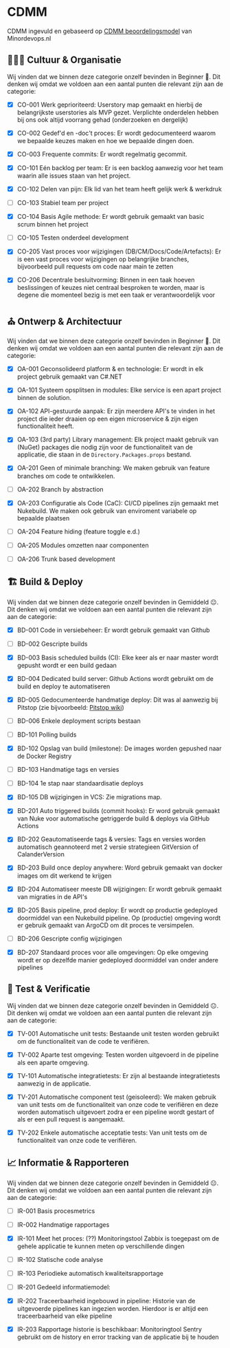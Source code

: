 # CDMM

CDMM ingevuld en gebaseerd op [CDMM beoordelingsmodel](https://minordevops.nl/beoordelingsmodel-groep.html) van Minordevops.nl

## 🧑‍🤝‍🧑 Cultuur & Organisatie

Wij vinden dat we binnen deze categorie onzelf bevinden in Beginner 🥱. Dit denken wij omdat we voldoen aan een aantal punten die relevant zijn aan de categorie:

- [x] CO-001 Werk geprioriteerd: Userstory map gemaakt en hierbij de belangrijkste userstories als MVP gezet. Verplichte onderdelen hebben bij ons ook altijd voorrang gehad (onderzoeken en dergelijk)
- [x] CO-002 Gedef'd en -doc't proces: Er wordt gedocumenteerd waarom we bepaalde keuzes maken en hoe we bepaalde dingen doen.
- [x] CO-003 Frequente commits: Er wordt regelmatig gecommit.

- [x] CO-101 Eén backlog per team: Er is een backlog aanwezig voor het team waarin alle issues staan van het project.
- [x] CO-102 Delen van pijn: Elk lid van het team heeft gelijk werk & werkdruk
- [ ] CO-103 Stabiel team per project
- [x] CO-104 Basis Agile methode: Er wordt gebruik gemaakt van basic scrum binnen het project
- [ ] CO-105 Testen onderdeel development

- [x] CO-205 Vast proces voor wijzigingen (DB/CM/Docs/Code/Artefacts): Er is een vast proces voor wijzigingen op belangrijke branches, bijvoorbeeld pull requests om code naar main te zetten
- [x] CO-206 Decentrale besluitvorming: Binnen in een taak hoeven beslissingen of keuzes niet centraal besproken te worden, maar is degene die momenteel bezig is met een taak er verantwoordelijk voor

## ⛪ Ontwerp & Architectuur

Wij vinden dat we binnen deze categorie onzelf bevinden in Beginner 🥱. Dit denken wij omdat we voldoen aan een aantal punten die relevant zijn aan de categorie:

- [x] OA-001 Geconsolideerd platform & en technologie: Er wordt in elk project gebruik gemaakt van C#.NET

- [x] OA-101 Systeem opsplitsen in modules: Elke service is een apart project binnen de solution.
- [x] OA-102 API-gestuurde aanpak: Er zijn meerdere API's te vinden in het project die ieder draaien op een eigen microservice & zijn eigen functionaliteit heeft.
- [x] OA-103 (3rd party) Library management: Elk project maakt gebruik van (NuGet) packages die nodig zijn voor de functionaliteit van de applicatie, die staan in de `Directory.Packages.props` bestand.

- [x] OA-201 Geen of minimale branching: We maken gebruik van feature branches om code te ontwikkelen.
- [ ] OA-202 Branch by abstraction
- [x] OA-203 Configuratie als Code (CaC): CI/CD pipelines zijn gemaakt met Nukebuild. We maken ook gebruik van enviroment variabele op bepaalde plaatsen
- [ ] OA-204 Feature hiding (feature toggle e.d.)
- [ ] OA-205 Modules omzetten naar componenten
- [ ] OA-206 Trunk based development

## 🏗️ Build & Deploy

Wij vinden dat we binnen deze categorie onzelf bevinden in Gemiddeld 😐. Dit denken wij omdat we voldoen aan een aantal punten die relevant zijn aan de categorie:

- [x] BD-001 Code in versiebeheer: Er wordt gebruik gemaakt van Github
- [ ] BD-002 Gescripte builds
- [x] BD-003 Basis scheduled builds (CI): Elke keer als er naar master wordt gepusht wordt er een build gedaan
- [x] BD-004 Dedicated build server: Github Actions wordt gebruikt om de build en deploy te automatiseren
- [x] BD-005 Gedocumenteerde handmatige deploy: Dit was al aanwezig bij Pitstop (zie bijvoorbeeld: [Pitstop wiki](https://github.com/EdwinVW/pitstop/wiki/Run%20the%20application%20with%20Docker%20Compose))
- [ ] BD-006 Enkele deployment scripts bestaan

- [ ] BD-101 Polling builds
- [x] BD-102 Opslag van build (milestone): De images worden gepushed naar de Docker Registry
- [ ] BD-103 Handmatige tags en versies
- [ ] BD-104 1e stap naar standaardisatie deploys
- [x] BD-105 DB wijzigingen in VCS: Zie migrations map.

- [x] BD-201 Auto triggered builds (commit hooks): Er word gebruik gemaakt van Nuke voor automatische getriggerde build & deploys via GitHub Actions
- [x] BD-202 Geautomatiseerde tags & versies: Tags en versies worden automatisch geannoteerd met 2 versie strategieen GitVersion of CalanderVersion
- [x] BD-203 Build once deploy anywhere: Word gebruik gemaakt van docker images om dit werkend te krijgen
- [x] BD-204 Automatiseer meeste DB wijzigingen: Er wordt gebruik gemaakt van migraties in de API's
- [x] BD-205 Basis pipeline, prod deploy: Er wordt op productie gedeployed doormiddel van een Nukebuild pipeline. Op (productie) omgeving wordt er gebruik gemaakt van ArgoCD om dit proces te versimpelen.
- [ ] BD-206 Gescripte config wijzigingen
- [x] BD-207 Standaard proces voor alle omgevingen: Op elke omgeving wordt er op dezelfde manier gedeployed doormiddel van onder andere pipelines

## 🧪 Test & Verificatie

Wij vinden dat we binnen deze categorie onzelf bevinden in Gemiddeld 😐. Dit denken wij omdat we voldoen aan een aantal punten die relevant zijn aan de categorie:

- [x] TV-001 Automatische unit tests: Bestaande unit testen worden gebruikt om de functionaliteit van de code te verifiëren.
- [x] TV-002 Aparte test omgeving: Testen worden uitgevoerd in de pipeline als een aparte omgeving.

- [x] TV-101 Automatische integratietests: Er zijn al bestaande integratietests aanwezig in de applicatie.

- [x] TV-201 Automatische component test (geisoleerd): We maken gebruik van unit tests om de functionaliteit van onze code te verifiëren en deze worden automatisch uitgevoert zodra er een pipeline wordt gestart of als er een pull request is aangemaakt.
- [x] TV-202 Enkele automatische acceptatie tests: Van unit tests om de functionaliteit van onze code te verifiëren.

## 📈 Informatie & Rapporteren

Wij vinden dat we binnen deze categorie onzelf bevinden in Gemiddeld 😐. Dit denken wij omdat we voldoen aan een aantal punten die relevant zijn aan de categorie:

- [ ] IR-001 Basis procesmetrics
- [ ] IR-002 Handmatige rapportages

- [x] IR-101 Meet het proces: (??) Monitoringstool Zabbix is toegepast om de gehele applicatie te kunnen meten op verschillende dingen
- [ ] IR-102 Statische code analyse
- [ ] IR-103 Periodieke automatisch kwaliteitsrapportage

- [ ] IR-201 Gedeeld informatiemodel:
- [x] IR-202 Traceerbaarheid ingebouwd in pipeline: Historie van de uitgevoerde pipelines kan ingezien worden. Hierdoor is er altijd een traceerbaarheid van elke pipeline
- [x] IR-203 Rapportage historie is beschikbaar: Monitoringtool Sentry gebruikt om de history en error tracking van de applicatie bij te houden
